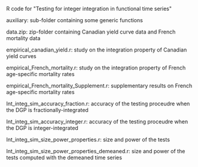R code for "Testing for integer integration in functional time series"

auxiliary: sub-folder containing some generic functions

data.zip: zip-folder containing Canadian yield curve data and French mortality data

empirical_canadian_yield.r: study on the integration property of Canadian yield curves

empirical_French_mortality.r: study on the integration property of French age-specific mortality rates

empirical_French_mortality_Supplement.r: supplementary results on French age-specific mortality rates

Int_integ_sim_accuracy_fraction.r: accuracy of the testing proceudre when the DGP is fractionally-integrated

Int_integ_sim_accuracy_integer.r: accuracy of the testing proceudre when the DGP is integer-integrated

Int_integ_sim_size_power_properties.r: size and power of the tests

Int_integ_sim_size_power_properties_demeaned.r: size and power of the tests computed with the demeaned time series

